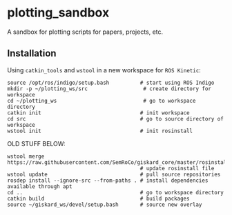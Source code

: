 # plotting_sandbox
A sandbox for plotting scripts for papers, projects, etc.

## Installation
Using ```catkin_tools``` and ```wstool``` in a new workspace for ```ROS Kinetic```:
```
source /opt/ros/indigo/setup.bash          # start using ROS Indigo
mkdir -p ~/plotting_ws/src                  # create directory for workspace
cd ~/plotting_ws                            # go to workspace directory
catkin init                                # init workspace
cd src                                     # go to source directory of workspace
wstool init                                # init rosinstall
```

OLD STUFF BELOW:
```
wstool merge https://raw.githubusercontent.com/SemRoCo/giskard_core/master/rosinstall/catkin.rosinstall
                                           # update rosinstall file
wstool update                              # pull source repositories
rosdep install --ignore-src --from-paths . # install dependencies available through apt
cd ..                                      # go to workspace directory
catkin build                               # build packages
source ~/giskard_ws/devel/setup.bash       # source new overlay
